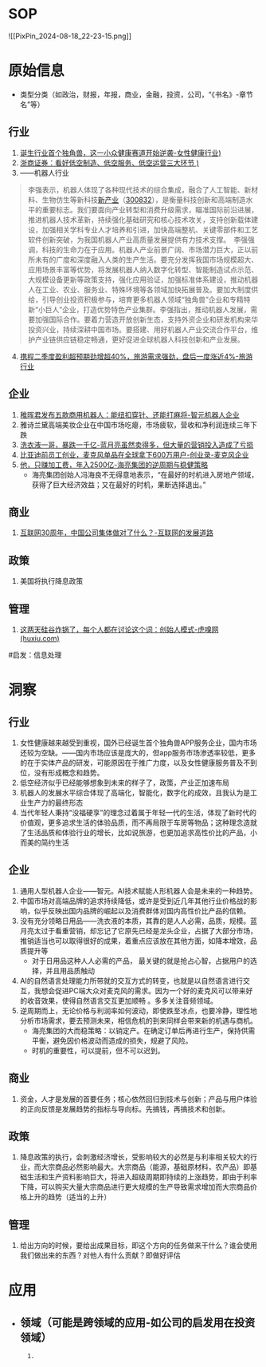 # SOP

![[PixPin_2024-08-18_22-23-15.png]]

# 原始信息

- 类型分类（如政治，财报，年报，商业，金融，投资，公司，“《书名》-章节名”等）
## 行业

1. [诞生行业首个独角兽，这一小众健康赛道开始逆袭-女性健康行业)](https://www.36kr.com/p/2910914840779651) 
2. [浙商证券：看好低空制造、低空服务、低空运营三大环节 )](https://www.yicai.com/news/102236387.html) 
3.  ——机器人行业
>李强表示，机器人体现了各种现代技术的综合集成，融合了人工智能、新材料、生物仿生等新科技[新产业](http://stockpage.10jqka.com.cn/300832/)（[300832](http://stockpage.10jqka.com.cn/300832/)），是衡量科技创新和高端制造水平的重要标志。我们要面向产业转型和消费升级需求，瞄准国际前沿进展，推进机器人技术革新，持续强化基础研究和核心技术攻关，支持创新载体建设，加强相关学科专业人才培养和引进，加快高端整机、关键零部件和工艺软件创新突破，为我国机器人产业高质量发展提供有力技术支撑。　李强强调，科技的生命力在于应用。机器人产业前景广阔、市场潜力巨大，正以前所未有的广度和深度融入人类的生产生活。要充分发挥我国市场规模超大、应用场景丰富等优势，将发展机器人纳入数字化转型、智能制造试点示范、大规模设备更新等政策支持，强化应用验证，加强标准体系建设，推动机器人在工业、农业、服务业、特殊环境等各领域加快拓展普及。要加大制度供给，引导创业投资积极参与，培育更多机器人领域“独角兽”企业和专精特新“小巨人”企业，打造优势特色产业集群。李强指出，推动机器人发展，需要加强国际合作。要着力营造开放创新生态，支持外资企业和研发机构来华投资兴业，持续深耕中国市场。要搭建、用好机器人产业交流合作平台，维护产业链供应链稳定畅通，更好促进全球机器人科技创新和产业发展。
	
4. [携程二季度盈利超预期劲增超40%，旅游需求强劲，盘后一度涨近4%-旅游行业](https://wallstreetcn.com/articles/3725833) 

## 企业

1. [稚晖君发布五款商用机器人：能纽扣穿针、还能打麻将-智元机器人企业](https://www.36kr.com/p/2911230419147648) 
2.  雅诗兰黛高端美妆企业在中国市场吃瘪，市场疲软，营收和净利润连续三年下跌
3. [洗衣液一哥，暴跌一千亿-蓝月亮虽然卖得多，但大量的营销投入造成了亏损](https://www.36kr.com/p/2918813152894338) 
4. [比亚迪前员工创业，麦克风单品在全球拿下600万用户-创业录-麦克风企业](https://www.36kr.com/p/2924600269134466) 
5. [他，只赚加工费，年入2500亿-海亮集团的逆周期与稳健策略](https://www.36kr.com/p/2932880504937092)
	- 海亮集团创始人冯海良不无得意地表示，“在最好的时机进入房地产领域，获得了巨大经济效益；又在最好的时机，果断选择退出。”

## 商业

1. [互联网30周年，中国公司集体做对了什么？-互联网的发展道路](https://www.huxiu.com/article/3417045.html) 

## 政策

1. 美国将执行降息政策

## 管理

1. [这两天硅谷炸锅了，每个人都在讨论这个词：创始人模式-虎嗅网 (huxiu.com)](https://www.huxiu.com/article/3436683.html)


#启发：信息处理
# 洞察

## 行业

1. 女性健康越来越受到重视，国外已经诞生首个独角兽APP服务企业，国内市场还较为空缺。——国内市场应该是庞大的，但app服务市场渗透率较低，更多的在于实体产品的研发，可能原因在于推广力度，以及女性健康服务普及不到位，没有形成概念和趋势。
2. 低空经济似乎已经能够想象到未来的样子了，政策，产业正加速布局
3. 机器人的发展水平综合体现了高端化，智能化，数字化的成效，且我认为是工业生产力的最终形态
4. 当代年轻人秉持“没福硬享”的理念过着属于年轻一代的生活，体现了新时代的价值观，更多追求生活的体验品质，而不再局限于车房等物品；这种理念造就了生活品质和体验行业的增长，比如说旅游，也更加追求高性价比的产品，小而美的简约生活

## 企业

1. 通用人型机器人企业——智元。AI技术赋能人形机器人会是未来的一种趋势。
2. 中国市场对高端品牌的追求持续降低，或许是受到近几年其他行业价格战的影响，似乎反映出国内品牌的崛起以及消费群体对国内高性价比产品的信赖。
3. 没有充分领略日用品——洗衣液的本质，其靠的是人人必需，品质，规模。蓝月亮太过于看重营销，却忘记了它原先已经是龙头企业，占据了大部分市场，推销适当也可以取得很好的成果，着重点应该放在其他方面，如降本增效，品质提升等
	-  对于日用品这种人人必需的产品， 最关键的就是抢占心智，占据用户的选择，并且用品质触动
4. AI的自然语言处理能力所带就的交互方式的转变，也就是以自然语言进行交互，我想会促进PC端大众对麦克风的需求。因为一个好的麦克风可以带来好的收音效果，使得自然语言交互更加顺畅 。多多关注音频领域。
5. 逆周期而上，无论价格与利润率如何波动，即使跌至冰点，也要冷静，理性地分析市场需求，要去预测未来，相信危机的到来同样会带来新的机遇与商机。
	- 海亮集团的大而稳策略：以销定产。在确定订单后再进行生产，保持供需平衡，避免因价格波动而造成的损失，规避了风险。
	-  时机的重要性，可以提前，但不可以迟到。

## 商业

1.  资金，人才是发展的首要任务；核心依然回归到技术与创新；产品与用户体验的正向反馈是发展趋势的指标与导向标。先搞钱，再搞技术和创新。

## 政策

1. 降息政策的执行，会刺激经济增长，受影响较大的必然是与利率相关较大的行业，而大宗商品必然影响最大。大宗商品（能源，基础原材料，农产品）即基础生活和生产资料影响巨大，将进入超级周期即持续的上涨趋势，即由于利率下降，可以购买大量大宗商品进行更大规模的生产导致需求增加而大宗商品价格上升的趋势（适当的上升）

## 管理

1.  给出方向的时候，要给出成果目标，即这个方向的任务做来干什么？谁会使用我们做出来的东西？对他人有什么贡献？即做好评估

# 应用

- 领域（可能是跨领域的应用-如公司的启发用在投资领域）
	- 
		1. 

